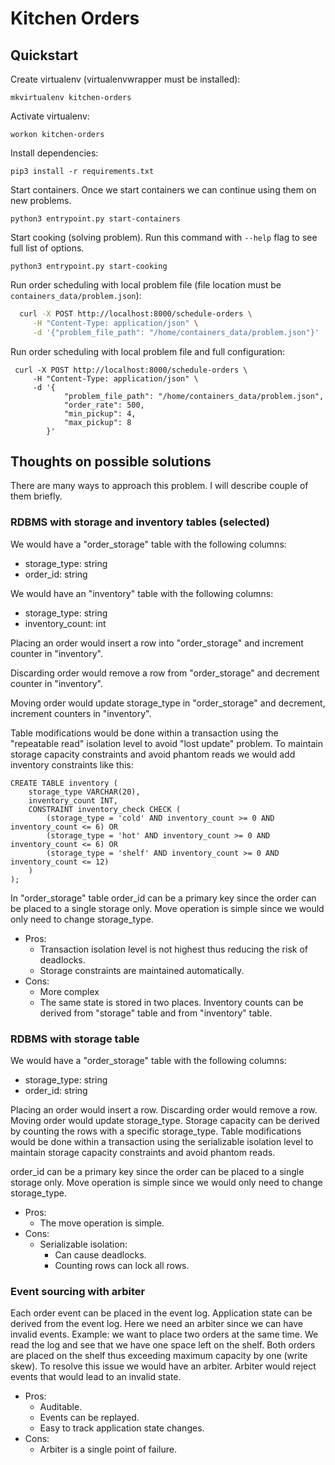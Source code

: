 # Kitchen Orders

## Quickstart
Create virtualenv (virtualenvwrapper must be installed):
```
mkvirtualenv kitchen-orders
```

Activate virtualenv:
```
workon kitchen-orders
```

Install dependencies:
```
pip3 install -r requirements.txt
```


Start containers. Once we start containers we can continue using them on new problems.
```
python3 entrypoint.py start-containers
```

Start cooking (solving problem). Run this command with `--help` flag to see full list of options.
```
python3 entrypoint.py start-cooking
```


Run order scheduling with local problem file (file location must be `containers_data/problem.json`):
```bash
  curl -X POST http://localhost:8000/schedule-orders \
     -H "Content-Type: application/json" \
     -d '{"problem_file_path": "/home/containers_data/problem.json"}'
```

Run order scheduling with local problem file and full configuration:
```
 curl -X POST http://localhost:8000/schedule-orders \
     -H "Content-Type: application/json" \
     -d '{
            "problem_file_path": "/home/containers_data/problem.json",
            "order_rate": 500,
            "min_pickup": 4,
            "max_pickup": 8
        }'

```


## Thoughts on possible solutions

There are many ways to approach this problem.
I will describe couple of them briefly.

### RDBMS with storage and inventory tables (selected)
We would have a "order_storage" table with the following columns:
* storage_type: string
* order_id: string

We would have an "inventory" table with the following columns:
* storage_type: string
* inventory_count: int

Placing an order would insert a row into "order_storage" and increment counter in "inventory".

Discarding order would remove a row from "order_storage" and decrement counter in "inventory".

Moving order would update storage_type in "order_storage" and decrement, increment counters in "inventory".

Table modifications would be done within a transaction using the "repeatable read" isolation level to avoid "lost update" problem. To maintain storage capacity constraints and avoid phantom reads we would add inventory constraints like this:
```
CREATE TABLE inventory (
    storage_type VARCHAR(20),
    inventory_count INT,
    CONSTRAINT inventory_check CHECK (
        (storage_type = 'cold' AND inventory_count >= 0 AND inventory_count <= 6) OR
        (storage_type = 'hot' AND inventory_count >= 0 AND inventory_count <= 6) OR
        (storage_type = 'shelf' AND inventory_count >= 0 AND inventory_count <= 12)
    )
);
```
In "order_storage" table order_id can be a primary key since the order can be placed to a single storage only.
Move operation is simple since we would only need to change storage_type.

* Pros:
    * Transaction isolation level is not highest thus reducing the risk of deadlocks.
    * Storage constraints are maintained automatically.
* Cons:
  * More complex
  * The same state is stored in two places. Inventory counts can be derived from "storage" table and from "inventory" table.


### RDBMS with storage table
We would have a "order_storage" table with the following columns:
* storage_type: string
* order_id: string

Placing an order would insert a row.
Discarding order would remove a row.
Moving order would update storage_type.
Storage capacity can be derived by counting the rows with a specific storage_type.
Table modifications would be done within a transaction using the serializable isolation level to maintain storage capacity constraints and avoid phantom reads.

order_id can be a primary key since the order can be placed to a single storage only.
Move operation is simple since we would only need to change storage_type.

* Pros:
    * The move operation is simple.
* Cons:
    * Serializable isolation:
        * Can cause deadlocks.
        * Counting rows can lock all rows.


### Event sourcing with arbiter
Each order event can be placed in the event log.
Application state can be derived from the event log.
Here we need an arbiter since we can have invalid events.
Example: we want to place two orders at the same time.
We read the log and see that we have one space left on the shelf.
Both orders are placed on the shelf thus exceeding maximum capacity by one (write skew).
To resolve this issue we would have an arbiter.
Arbiter would reject events that would lead to an invalid state.

* Pros:
    * Auditable.
    * Events can be replayed.
    * Easy to track application state changes.
* Cons:
    * Arbiter is a single point of failure.
